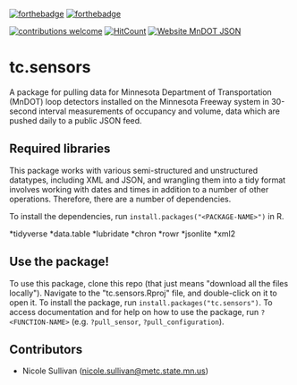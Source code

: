 [![forthebadge](https://forthebadge.com/images/badges/built-with-love.svg)](https://forthebadge.com) [![forthebadge](https://forthebadge.com/images/badges/60-percent-of-the-time-works-every-time.svg)](https://forthebadge.com)

[![contributions welcome](https://img.shields.io/badge/contributions-welcome-brightgreen.svg?style=flat)](https://github.com/dwyl/esta/issues) [![HitCount](http://hits.dwyl.io/sullivannicole/tcsensors.svg)](http://hits.dwyl.io/sullivannicole/tcsensors) [![Website MnDOT JSON](https://img.shields.io/website-up-down-green-red/http/shields.io.svg)](http://data.dot.state.mn.us:8080/trafdat/metro/2018/20181021/5474.c30.json)

<!-- badges: start --> 
<!---- use_badge(Maturing)
<!-- badges: end -->

# tc.sensors
A package for pulling data for Minnesota Department of Transportation (MnDOT) loop detectors installed on the Minnesota Freeway system in 30-second interval measurements of occupancy and volume, data which are pushed daily to a public JSON feed.

## Required libraries
This package works with various semi-structured and unstructured datatypes, including XML and JSON, and wrangling them into a tidy format involves working with dates and times in addition to a number of other operations.  Therefore, there are a number of dependencies.

To install the dependencies, run `install.packages("<PACKAGE-NAME>")` in R.

*tidyverse
*data.table
*lubridate
*chron
*rowr
*jsonlite
*xml2

## Use the package!

To use this package, clone this repo (that just means "download all the files locally").  Navigate to the "tc.sensors.Rproj" file, and double-click on it to open it.  To install the package, run `install.packages("tc.sensors")`.  To access documentation and for help on how to use the package, run `?<FUNCTION-NAME>` (e.g. `?pull_sensor`, `?pull_configuration`).

## Contributors
* Nicole Sullivan (nicole.sullivan@metc.state.mn.us)
